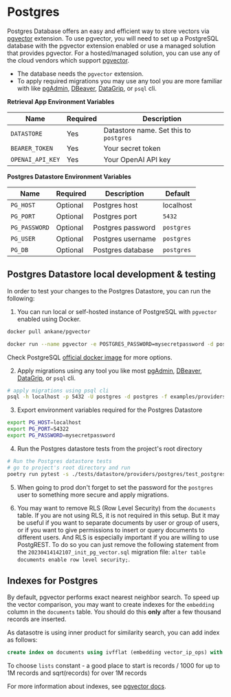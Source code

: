 # Postgres

Postgres Database offers an easy and efficient way to store vectors via [pgvector](https://github.com/pgvector/pgvector) extension. To use pgvector, you will need to set up a PostgreSQL database with the pgvector extension enabled or use a managed solution that provides pgvector. For a hosted/managed solution, you can use any of the cloud vendors which support [pgvector](https://github.com/pgvector/pgvector#hosted-postgres).

- The database needs the `pgvector` extension.
- To apply required migrations you may use any tool you are more familiar with like [pgAdmin](https://www.pgadmin.org/), [DBeaver](https://dbeaver.io/), [DataGrip](https://www.jetbrains.com/datagrip/), or `psql` cli.

**Retrieval App Environment Variables**

| Name             | Required | Description                            |
|------------------|----------|----------------------------------------|
| `DATASTORE`      | Yes      | Datastore name. Set this to `postgres` |
| `BEARER_TOKEN`   | Yes      | Your secret token                      |
| `OPENAI_API_KEY` | Yes      | Your OpenAI API key                    |

**Postgres Datastore Environment Variables**

| Name          | Required | Description       | Default    |
|---------------|----------|-------------------|------------|
| `PG_HOST`     | Optional | Postgres host     | localhost  |
| `PG_PORT`     | Optional | Postgres port     | `5432`     |
| `PG_PASSWORD` | Optional | Postgres password | `postgres` |
| `PG_USER`     | Optional | Postgres username | `postgres` |
| `PG_DB`       | Optional | Postgres database | `postgres` |

## Postgres Datastore local development & testing

In order to test your changes to the Postgres Datastore, you can run the following:

1. You can run local or self-hosted instance of PostgreSQL with `pgvector` enabled using Docker.

```bash
docker pull ankane/pgvector
```

```bash
docker run --name pgvector -e POSTGRES_PASSWORD=mysecretpassword -d postgres
```

Check PostgreSQL [official docker image](https://github.com/docker-library/docs/blob/master/postgres/README.md) for more options.

2. Apply migrations using any tool you like most [pgAdmin](https://www.pgadmin.org/), [DBeaver](https://dbeaver.io/), [DataGrip](https://www.jetbrains.com/datagrip/), or `psql` cli.

```bash
# apply migrations using psql cli
psql -h localhost -p 5432 -U postgres -d postgres -f examples/providers/supabase/migrations/20230414142107_init_pg_vector.sql
```

3. Export environment variables required for the Postgres Datastore

```bash
export PG_HOST=localhost
export PG_PORT=54322
export PG_PASSWORD=mysecretpassword
```

4. Run the Postgres datastore tests from the project's root directory

```bash
# Run the Postgres datastore tests
# go to project's root directory and run
poetry run pytest -s ./tests/datastore/providers/postgres/test_postgres_datastore.py
```

5. When going to prod don't forget to set the password for the `postgres` user to something more secure and apply migrations.

6. You may want to remove RLS (Row Level Security) from the `documents` table. If you are not using RLS, it is not required in this setup. But it may be useful if you want to separate documents by user or group of users, or if you want to give permissions to insert or query documents to different users. And RLS is especially important if you are willing to use PostgREST. To do so you can just remove the following statement from the `20230414142107_init_pg_vector.sql` migration file: `alter table documents enable row level security;`.

## Indexes for Postgres

By default, pgvector performs exact nearest neighbor search. To speed up the vector comparison, you may want to create indexes for the `embedding` column in the `documents` table. You should do this **only** after a few thousand records are inserted.

As datasotre is using inner product for similarity search, you can add index as follows:

```sql
create index on documents using ivfflat (embedding vector_ip_ops) with (lists = 100);
```

To choose `lists` constant - a good place to start is records / 1000 for up to 1M records and sqrt(records) for over 1M records

For more information about indexes, see [pgvector docs](https://github.com/pgvector/pgvector#indexing).
